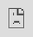 +++
PublishDate = 2021-10-31T23:00:00Z
author = ""
barberiniharpproject = ""
description = ""
downloads = []
externallinks = "Granata, Chiara. “‘Un’arpa Grande Tutta Intagliata e Dorata’. New Documents on the Barberini Harp.” Recercare 27, no. 1/2 (2015): 139–64. - www.jstor.org/stable/26381197 && Pontiggia, Dario. “Barberini Harp. Data Sheets.” Recercare 27, no. 1/2 (2015): 165–84. - http://www.jstor.org/stable/26381198 && \nMuseo Nazionale degli Strumenti Musicali - http://museostrumentimusicali.beniculturali.it/index.php?it/129/arpa-barberini && Istituto Storico Austriaco - http://www.oehirom.it/it/ && "
footnotes = ""
image = "/images/chiara-dario-video-hold.png"
imgcaptions = ""
map_tag = ["Roma"]
person_tag = ["Chiara Granata", "Dario Pontiggia", "Luisa Cervelli", "Emanuel Winternitz", "Elio Corona", "Taddeo Barberini", "Giovanni Tubi", "Girolamo Acciari", "Marinucci", "Marco Marazzoli", "Simone Lagi", "Bernhard Schrammek", "Frederick Hammond", "Francesco Barberini", "Carlo Moretti", "Giovanni Lanfranco", "Carlo Rainaldi", "Francesco Acciari", "Giovan-Battista Borghese", "Antonio-Maria Ciacci", "Gian-Lorenzo Bernini", "Cardinal-Maffeo-Barberini", "Cardinal-Antonio-Barberini", "Urbano-VIII", "Dinko Fabris", "Girolamo-Alessandro Frescobaldi "]
project_category = "Barberini Harp Project"
relatedresearch = ["Designs for Musical Instruments", "“Venere che sona d’arpa e due amori”: Marco Marazzoli at the Barberini Court", "Eric Kleinmann:&&Practical Examination of the Barberini Harp", "Scientific Commentary: Sol di corde soavi armo le dita? Only music I carry as my weapon? Different ways to use the same instrument"]
show_in_news = false
status = "to be approved by author"
subjects_tag = ["Barberini Harp", "Convening around the Barberini Harp", "Museo Nazionale degli Strumenti Musicali", "Istituto Storico Austriaco", "Barberini Archive", "harp", "new documents", "data sheets", "richly decorated", "gilded", "harpist", "repertoire", "master", "soundbox", "three rows of strings", "3-course harp", "Triple Harp", "soundboard", "wood", "timbre", "bass", "strings", "instrument design", "growth rings", "Prince of Palestrina", "timber", "examination", "coat of arms", "Golden Fleece", "dating", "carver", "wood-carver", "payment", "Barberini court", "construction", "inventory", "scudi", "harpsichord", "corde", "stringing", "bastone", "walnut", "tripartite structure of the column", "bas-relief", "carving", "floral decoration", "laurel leaves", "sculptural decoration", "artisans", "gilding", "gilder", "painter", "lutenist", "Acciari workshop", "Venere che suona l'arpa", "Allegoria della Musica", "Venus Playing the Harp", "The Allegory of Music", "primary instrument", "builder", "cantata", "arpa doppia", "stringed instruments", "patronage", "dendrochronological", "terminus post quem", "cultural policy", "frequency", "freequencies", "changes", "parade"]
subtype = ["Organology", "Performance Practice", "Iconography", "Sociology of Art"]
summary_text = ""
timeline_tag = ["2016", "2015", "1632-1633", "1623", "1537", "1605", "1610", "1630", "1662", "1636", "1639", "1582-1647", "1600s"]
title = "Barberini Harp Project / Convening&&What We Know, and What We still Do Not Understand about the Barberini Harp"
type = "Research"

+++
***

<div class="embed-responsive embed-responsive-16by9"><iframe src="https://player.vimeo.com/video/644006949?h=167362affa&badge=0&autopause=0&player_id=0&app_id=58479" width="640" height="360" frameborder="0" allow="autoplay; fullscreen; picture-in-picture" allowfullscreen style="position:absolute;top:0;left:0;width:100%;height:100%;" title="Harfenlabor. Chiara Granata, Dario Pontiggia: What We Know, and What We still Do Not Understand about the Barberini Harp"></iframe> </div><div class="chapters"></div>

***

Harfenlabor invited the historical harpist and researcher <span id="person_tag">Chiara Granata</span> and renowned luthier <span id="person_tag">Dario Pontiggia</span> to share and present their discoveries, findings and analysis related to new facts about the <span id="subjects_tag">Barberini Harp</span> that had recently come to light. Granata and Pontiggia collaborated on the analysis of these new documents on the Barberini Harp through the perspective of organology, and published the outcomes of this research in 2015, in the _Recercare_ journal. Their presentation opened <span id="subjects_tag">Convening around the Barberini Harp</span>, a symposium organised by Harfenlabor that took place on December 14-16, 2016 at the Museo Nazionale degli Strumenti Musicali and at the Istituto Storico Austriaco in <span id="map_tag">Roma</span>.

[Granata, Chiara. “‘Un’arpa Grande Tutta Intagliata e Dorata’. New Documents on the Barberini Harp.” _Recercare_ 27, no. 1/2 (2015): 139–64.](http://www.jstor.org/stable/26381197 "Granata, Chiara. “‘Un’arpa Grande Tutta Intagliata e Dorata’. New Documents on the Barberini Harp.” Recercare 27, no. 1/2 (2015): 139–64.")

[Pontiggia, Dario. “Barberini Harp. Data Sheets.” _Recercare_ 27, no. 1/2 (2015): 165–84.](http://www.jstor.org/stable/26381198 "Pontiggia, Dario. “Barberini Harp. Data Sheets.” Recercare 27, no. 1/2 (2015): 165–84. ")

© Armin Linke / Harfenlabor 2020  
Licensed under [CC BY-NC-ND International 4.0](https://harfenlabor.netlify.app/aboutpage/#ccbyncnd)